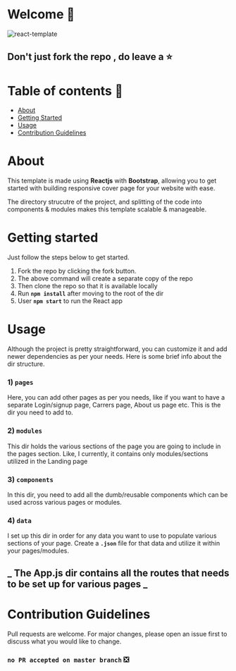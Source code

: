 # Welcome :wave:

![react-template](https://user-images.githubusercontent.com/40212568/136203625-519c08ef-4319-4bd6-8cbd-441f33bdabcf.gif)

## Don't just fork the repo , do leave a :star:

# Table of contents 📑

- [About](#about)
- [Getting Started](#getting-started)
- [Usage](#usage)
- [Contribution Guidelines](#contribution-guidelines)

# About

This template is made using **Reactjs** with **Bootstrap**, allowing you to get started with building responsive cover page for your website with ease.

The directory strucutre of the project, and splitting of the code into components & modules makes
this template scalable & manageable.

# Getting started

Just follow the steps below to get started.

1. Fork the repo by clicking the fork button.
2. The above command will create a separate copy of the repo
3. Then clone the repo so that it is available locally
4. Run **`npm install`** after moving to the root of the dir
5. User **`npm start`** to run the React app

# Usage

Although the project is pretty straightforward, you can customize it and add newer dependencies as
per your needs. Here is some brief info about the dir structure.

### 1) **`pages`** 
Here, you can add other pages as per you needs, like if you want to have a separate Login/signup page, Carrers page, About us page etc. This is the dir you need to add to.

### 2) **`modules`** 
This dir holds the various sections of the page you are going to include in the pages section. Like, I currently, it contains only modules/sections utilized in the Landing page

### 3) **`components`** 
In this dir, you need to add all the dumb/reusable components which can be used across various pages or modules.

### 4) **`data`** 
I set up this dir in order for any data you want to use to populate various sections of your page. Create a **`.json`** file for that data and utilize it within your pages/modules.

## **_ The App.js dir contains all the routes that needs to be set up for various pages _**

# Contribution Guidelines

Pull requests are welcome. For major changes, please open an issue first to discuss what you would like to change.

### `no PR accepted on master branch` ❎
 
